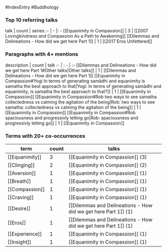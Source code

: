 #IndexEntry #Buddhology

### Top 10 referring talks
talk | count | series
:- | - |: -
[[Equanimity in Compassion]] | 3 | [[2007 Lovingkindness and Compassion As a Path to Awakening]]
[[Dilemmas and Delineations - How did we get here Part 1]] | 1 | [[2017 Eros Unfettered]]

### Paragraphs with 4+ mentions
description | count | talk
:- | : - | :-
[[Dilemmas and Delineations - How did we get here Part 1#Other talks\|Other talks]] | 1 | [[Dilemmas and Delineations - How did we get here Part 1]]
[[Equanimity in Compassion#Yogi In terms of generating samādhi and equanimity is samatha the best approach to that\|Yogi: In terms of generating samādhi and equanimity, is samatha the best approach to that?]] | 1 | [[Equanimity in Compassion]]
[[Equanimity in Compassion#Rob two ways to see samatha collectedness vs calming the agitation of the being\|Rob: two ways to see samatha: collectedness vs calming the agitation of the being]] | 1 | [[Equanimity in Compassion]]
[[Equanimity in Compassion#Rob spaciousness and progressivly letting go\|Rob: spaciousness and progressivly letting go]] | 1 | [[Equanimity in Compassion]]

### Terms with 20+ co-occurrences
term | count | talks
-|-|-
[[Equanimity]] | 3 | <span class="counts">[[Equanimity in Compassion]] (3)</span> 
[[Clinging]] | 2 | <span class="counts">[[Equanimity in Compassion]] (2)</span> 
[[Aversion]] | 1 | <span class="counts">[[Equanimity in Compassion]] (1)</span> 
[[Breath]] | 1 | <span class="counts">[[Equanimity in Compassion]] (1)</span> 
[[Compassion]] | 1 | <span class="counts">[[Equanimity in Compassion]] (1)</span> 
[[Craving]] | 1 | <span class="counts">[[Equanimity in Compassion]] (1)</span> 
[[Desire]] | 1 | <span class="counts">[[Dilemmas and Delineations - How did we get here Part 1]] (1)</span> 
[[Eros]] | 1 | <span class="counts">[[Dilemmas and Delineations - How did we get here Part 1]] (1)</span> 
[[Experience]] | 1 | <span class="counts">[[Equanimity in Compassion]] (1)</span> 
[[Insight]] | 1 | <span class="counts">[[Equanimity in Compassion]] (1)</span> 

